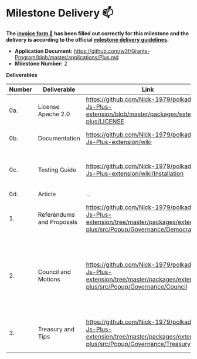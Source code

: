 # Milestone Delivery :mailbox:

**The [invoice form :pencil:](https://docs.google.com/forms/d/e/1FAIpQLSfmNYaoCgrxyhzgoKQ0ynQvnNRoTmgApz9NrMp-hd8mhIiO0A/viewform) has been filled out correctly for this milestone and the delivery is according to the official [milestone delivery guidelines](https://github.com/w3f/Grants-Program/blob/master/docs/milestone-deliverables-guidelines.md).**  

* **Application Document:** https://github.com/w3f/Grants-Program/blob/master/applications/Plus.md
* **Milestone Number:** 2


**Deliverables**

| Number | Deliverable | Link | Notes |
| ------------- | ------------- | ------------- |------------- |
| 0a. | License Apache 2.0 |https://github.com/Nick-1979/polkadot-Js-Plus-extension/blob/master/packages/extension-plus/LICENSE | 
| 0b. | Documentation | https://github.com/Nick-1979/polkadot-Js-Plus-extension/wiki | Inline docs and wiki are available |
| 0c. | Testing Guide	| https://github.com/Nick-1979/polkadot-Js-Plus-extension/wiki/Installation |  unit tests and testing on westend blockchain are available|
| 0d. | Article	| ... |  ...|
| 1. | Referendums and Proposals | https://github.com/Nick-1979/polkadot-Js-Plus-extension/tree/master/packages/extension-plus/src/Popup/Governance/Democracy | to viewe and vote for referendums and proposals | 
| 2.  | Council and Motions | https://github.com/Nick-1979/polkadot-Js-Plus-extension/tree/master/packages/extension-plus/src/Popup/Governance/Council | to view council members information, vote/unvote them, also to view motions on chain information | 
| 3.  | Treasury and Tips | https://github.com/Nick-1979/polkadot-Js-Plus-extension/tree/master/packages/extension-plus/src/Popup/Governance/Treasury | to view/submit treasury proposals and tips | 